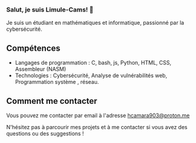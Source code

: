 ### Salut, je suis  Limule-Cams! 👋

Je suis un étudiant  en mathématiques et informatique, passionné par la cybersécurité.

## Compétences

- Langages de programmation : C, bash, js, Python, HTML, CSS, Assembleur (NASM)
- Technologies : Cybersécurité, Analyse de vulnérabilités web, Programmation système , réseau.


## Comment me contacter

Vous pouvez me contacter par email à l'adresse [hcamara903@proton.me](mailto:hcamara903@proton.me) 

N'hésitez pas à parcourir mes projets et à me contacter si vous avez des questions ou des suggestions !
